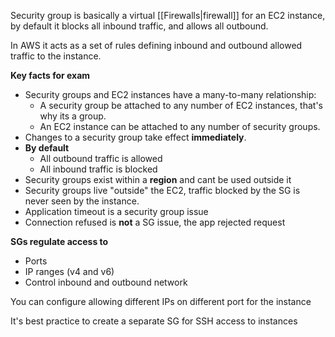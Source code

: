 Security group is basically a virtual [[Firewalls|firewall]] for an EC2 instance, by default it blocks all inbound traffic, and allows all outbound. 

In AWS it acts as a set of rules defining inbound and outbound allowed traffic to the instance.

**Key facts for exam**
- Security groups and EC2 instances have a many-to-many relationship:
	- A security group be attached to any number of EC2 instances, that's why its a group.
	- An EC2 instance can be attached to any number of security groups.
- Changes to a security group take effect **immediately**.
- **By default**
	- All outbound traffic is allowed
	- All inbound traffic is blocked
- Security groups exist within a **region** and cant be used outside it
- Security groups live "outside" the EC2, traffic blocked by the SG is never seen by the instance.
- Application timeout is a security group issue
- Connection refused is **not** a SG issue, the app rejected request

**SGs regulate access to**
- Ports
- IP ranges (v4 and v6)
- Control inbound and outbound network

You can configure allowing different IPs on different port for the instance

It's best practice to create a separate SG for SSH access to instances